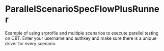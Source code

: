# ParallelScenarioSpecFlowPlusRunner
Example of using srprofile and multiple scenarios to execute parallel testing on CBT.  Enter your username and authkey and make sure there is a unique driver for every scenario.
